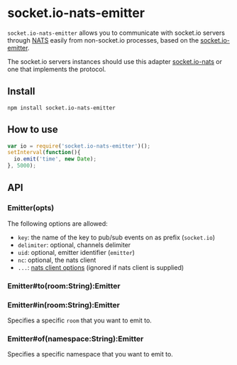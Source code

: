 
# socket.io-nats-emitter


`socket.io-nats-emitter` allows you to communicate with socket.io servers through
 [NATS](http://nats.io/) easily from non-socket.io processes, based on the [socket.io-emitter](https://github.com/socketio/socket.io-emitter).

 The socket.io servers instances should use this adapter [socket.io-nats](https://github.com/efmr/socket.io-nats) or one that
 implements the protocol.

## Install

```
npm install socket.io-nats-emitter
```

## How to use

```js
var io = require('socket.io-nats-emitter')();
setInterval(function(){
  io.emit('time', new Date);
}, 5000);
```

## API

### Emitter(opts)

The following options are allowed:

- `key`: the name of the key to pub/sub events on as prefix (`socket.io`)
- `delimiter`: optional, channels delimiter
- `uid`: optional, emitter identifier (`emitter`)
- `nc`: optional, the nats client
- `...`: [nats client options](https://github.com/nats-io/node-nats) (ignored if nats client is supplied)

### Emitter#to(room:String):Emitter
### Emitter#in(room:String):Emitter

Specifies a specific `room` that you want to emit to.

### Emitter#of(namespace:String):Emitter

Specifies a specific namespace that you want to emit to.
